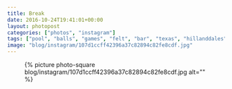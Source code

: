 ```yaml
---
title: Break
date: 2016-10-24T19:41:01+00:00
layout: photopost
categories: ["photos", "instagram"]
tags: ["pool", "balls", "games", "felt", "bar", "texas", "hillanddales"]
image: "blog/instagram/107d1ccff42396a37c82894c82fe8cdf.jpg"
---
```


<figure class="photo photo--square">
  {% picture photo-square blog/instagram/107d1ccff42396a37c82894c82fe8cdf.jpg alt="" %}
</figure>



